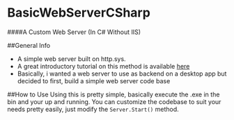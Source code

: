 BasicWebServerCSharp 
====================

####A Custom Web Server (In C# Without IIS)

##General Info
* A simple web server built on http.sys.  
* A great introductory tutorial on this method is available [here](http://msdn.microsoft.com/en-us/magazine/cc163879.aspx)
* Basically, i wanted a web server to use as backend on a desktop app but decided to first, build a simple web server code base


##How to Use
Using this is pretty simple, basically execute the .exe in the bin and your up and running.  You can customize the codebase to suit your needs pretty easily, just modify the `Server.Start()` method.
